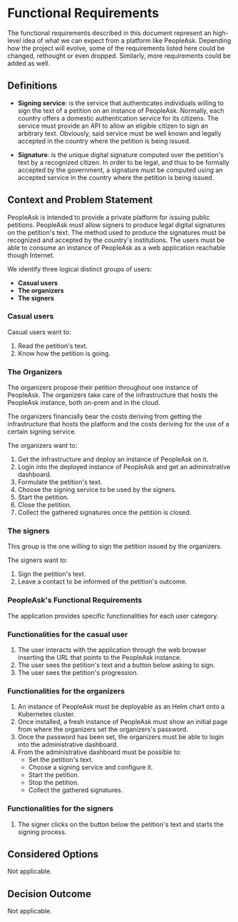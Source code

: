 # Functional Requirements

The functional requirements described in this document represent an high-level idea of what we can expect
from a platform like PeopleAsk.
Depending how the project will evolve, some of the requirements listed here could be changed, rethought or even dropped.
Similarly, more requirements could be added as well.

## Definitions

- **Signing service**: is the service that authenticates individuals
  willing to sign the text of a petition on an instance of PeopleAsk.
  Normally, each country offers a domestic authentication service for its citizens.
  The service must provide an API to allow an eligible citizen to sign
  an arbitrary text.
  Obviously, said service must be well known and legally accepted in the country
  where the petition is being issued.

- **Signature**: is the unique digital signature computed over the petition's text
  by a recognized citizen.
  In order to be legal, and thus to be formally accepted by the government,
  a signature must be computed using an accepted service in the country where the
  petition is being issued.

## Context and Problem Statement

PeopleAsk is intended to provide a private platform for issuing public petitions.
PeopleAsk must allow signers to produce legal digital signatures on the petition's text.
The method used to produce the signatures must be recognized and accepted
by the country's institutions.
The users must be able to consume an instance of PeopleAsk as a web application reachable though Internet.

We identify three logical distinct groups of users:

- **Casual users**
- **The organizers**
- **The signers**

### Casual users

Casual users want to:

1. Read the petition's text.
2. Know how the petition is going.

### The Organizers

The organizers propose their petition throughout one instance of PeopleAsk.
The organizers take care of the infrastructure that hosts the PeopleAsk instance,
both on-prem and in the cloud.

The organizers financially bear the costs deriving from getting the infrastructure that hosts
the platform and the costs deriving for the use of a certain signing service.

The organizers want to:

1. Get the infrastructure and deploy an instance of PeopleAsk on it.
2. Login into the deployed instance of PeopleAsk and get an administrative dashboard.
3. Formulate the petition's text.
4. Choose the signing service to be used by the signers.
5. Start the petition.
6. Close the petition.
7. Collect the gathered signatures once the petition is closed.

### The signers

This group is the one willing to sign the petition issued by the organizers.

The signers want to:

1. Sign the petition's text.
2. Leave a contact to be informed of the petition's outcome.

### PeopleAsk's Functional Requirements

The application provides specific functionalities for each user category.

### Functionalities for the casual user

1. The user interacts with the application through the web browser inserting the URL that points to the PeopleAsk instance.
2. The user sees the petition's text and a button below asking to sign.
3. The user sees the petition's progression.

### Functionalities for the organizers

1. An instance of PeopleAsk must be deployable as an Helm chart onto
   a Kubernetes cluster.
2. Once installed, a fresh instance of PeopleAsk must show an initial
   page from where the organizers set the organizers's password.
3. Once the password has been set, the organizers must be able to login into the administrative dashboard.
4. From the administrative dashboard must be possible to:
   - Set the petition's text.
   - Choose a signing service and configure it.
   - Start the petition.
   - Stop the petition.
   - Collect the gathered signatures.

### Functionalities for the signers

1. The signer clicks on the button below the petition's text and starts the signing process.

## Considered Options

Not applicable.

## Decision Outcome

Not applicable.
